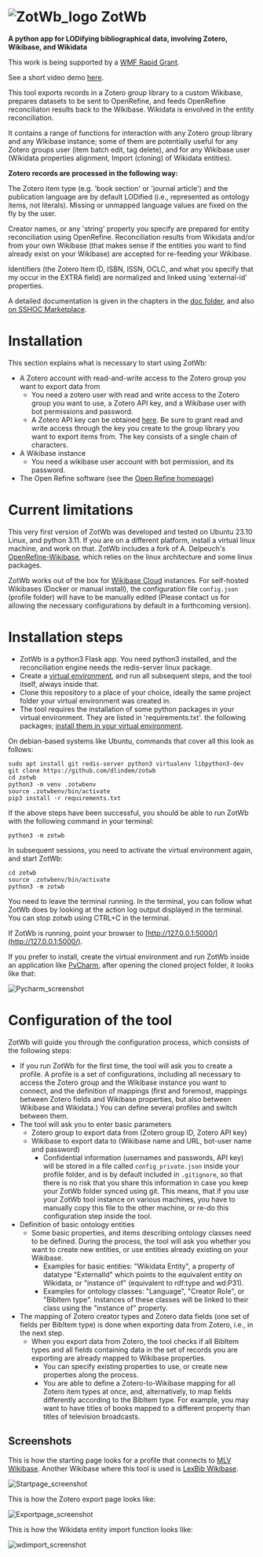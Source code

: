 # ![ZotWb_logo](static/zotwb_logo.jpg "ZotWb Logo")  ZotWb 
 **A python app for LODifying bibliographical data, involving Zotero, Wikibase, and Wikidata**
 
This work is being supported by a [WMF Rapid Grant](https://meta.wikimedia.org/wiki/Grants:Programs/Wikimedia_Community_Fund/Rapid_Fund/Zotero_to_Wikibase_bibliographical_data_export_app_(ID:_22209513)).

See a short video demo [here](https://vimeo.com/890641063).

This tool exports records in a Zotero group library to a custom Wikibase, prepares datasets to be sent to OpenRefine, and feeds OpenRefine reconciliaton results back to the Wikibase. Wikidata is envolved in the entity reconciliation.

It contains a range of functions for interaction with any Zotero group library and any Wikibase instance; some of them are potentially useful for any Zotero groups user (item batch edit, tag delete), and for any Wikibase user (Wikidata properties alignment, Import (cloning) of Wikidata entities).

**Zotero records are processed in the following way:**

The Zotero item type (e.g. 'book section' or 'journal article') and the publication language are by default LODified (i.e., represented as ontology items, not literals). Missing or unmapped language values are fixed on the fly by the user.

Creator names, or any 'string' property you specify are prepared for entity reconciliation using OpenRefine. Reconciliation results from Wikidata and/or from your own Wikibase (that makes sense if the entities you want to find already exist on your Wikibase) are accepted for re-feeding your Wikibase.

Identifiers (the Zotero Item ID, ISBN, ISSN, OCLC, and what you specify that my occur in the EXTRA field) are normalized and linked using 'external-id' properties.

A detailed documentation is given in the chapters in the [doc folder](doc), and also [on SSHOC Marketplace](https://marketplace.sshopencloud.eu/workflow/P0siWJ).

# Installation

This section explains what is necessary to start using ZotWb: 

* A Zotero account with read-and-write access to the Zotero group you want to export data from
  * You need a zotero user with read and write access to the Zotero group you want to use, a Zotero API key, and a Wikibase user with bot permissions and password.
  * A Zotero API key can be obtained [here](https://www.zotero.org/settings/keys/new). Be sure to grant read and write access through the key you create to the group library you want to export items from. The key consists of a single chain of characters.
* A Wikibase instance
  * You need a wikibase user account with bot permission, and its password.
* The Open Refine software (see the [Open Refine homepage](https://openrefine.org))

# Current limitations

This very first version of ZotWb was developed and tested on Ubuntu 23.10 Linux, and python 3.11. If you are on a different platform, install a virtual linux machine, and work on that. 
ZotWb includes a fork of A. Delpeuch's [OpenRefine-Wikibase](https://openrefine-wikibase.readthedocs.io/en/latest/index.html), which relies on the linux architecture and some linux packages.

ZotWb works out of the box for [Wikibase Cloud](https://wikibase.cloud) instances. For self-hosted Wikibases (Docker or manual install), the configuration file `config.json` (profile folder) will have to be manually edited (Please contact us for allowing the necessary configurations by default in a forthcoming version). 

# Installation steps
* ZotWb is a python3 Flask app. You need python3 installed, and the reconciliation engine needs the redis-server linux package.
* Create a [virtual environment](https://realpython.com/python-virtual-environments-a-primer/), and run all subsequent steps, and the tool itself, always inside that.
* Clone this repository to a place of your choice, ideally the same project folder your virtual environment was created in.
* The tool requires the installation of some python packages in your virtual environment. They are listed in 'requirements.txt'. the following packages; [install them in your virtual environment](https://realpython.com/python-virtual-environments-a-primer/#install-packages-into-it).

On debian-based systems like Ubuntu, commands that cover all this look as follows: 

```
sudo apt install git redis-server python3 virtualenv libpython3-dev
git clone https://github.com/dlindem/zotwb
cd zotwb
python3 -m venv .zotwbenv
source .zotwbenv/bin/activate
pip3 install -r requirements.txt
```

If the above steps have been successful, you should be able to run ZotWb with the following command in your terminal:

```
python3 -m zotwb
```

In subsequent sessions, you need to activate the virtual environment again, and start ZotWb:

```
cd zotwb
source .zotwbenv/bin/activate
python3 -m zotwb
```

You need to leave the terminal running. In the terminal, you can follow what ZotWb does by looking at the action log output displayed in the terminal. You can stop zotwb using CTRL+C in the terminal.

If ZotWb is running, point your browser to [http://127.0.0.1:5000/](http://127.0.0.1:5000/).

If you prefer to install, create the virtual environment and run ZotWb inside an application like [PyCharm](https://www.jetbrains.com/pycharm/download/?section=linux), after opening the cloned project folder, it looks like that:

![Pycharm_screenshot](static/pycharm.png "Pycharm screenshot")


# Configuration of the tool

ZotWb will guide you through the configuration process, which consists of the following steps:

* If you run ZotWb for the first time, the tool will ask you to create a profile. A profile is a set of configurations, including all necessary to access the Zotero group and the Wikibase instance you want to connect, and the definition of mappings (first and foremost, mappings between Zotero fields and Wikibase properties, but also between Wikibase and Wikidata.) You can define several profiles and switch between them.
* The tool will ask you to enter basic parameters
  * Zotero group to export data from (Zotero group ID, Zotero API key)
  * Wikibase to export data to (Wikibase name and URL, bot-user name and password)
    * Confidential information (usernames and passwords, API key) will be stored in a file called `config_private.json` inside your profile folder, and is by default included in `.gitignore`, so that there is no risk that you share this information in case you keep your ZotWb folder synced using git. This means, that if you use your ZotWb tool instance on various machines, you have to manually copy this file to the other machine, or re-do this configuration step inside the tool.
* Definition of basic ontology entities
  * Some basic properties, and items describing ontology classes need to be defined. During the process, the tool will ask you whether you want to create new entities, or use entities already existing on your Wikibase.
    * Examples for basic entities: "Wikidata Entity", a property of datatype "ExternalId" which points to the equivalent entity on Wikidata, or "instance of" (equivalent to rdf:type and wd:P31).
    * Examples for ontology classes: "Language", "Creator Role", or "BibItem type". Instances of these classes will be linked to their class using the "instance of" property.
* The mapping of Zotero creator types and Zotero data fields (one set of fields per BibItem type) is done when exporting data from Zotero, i.e., in the next step.
  * When you export data from Zotero, the tool checks if all BibItem types and all fields containing data in the set of records you are exporting are already mapped to Wikibase properties.
    * You can specify existing properties to use, or create new properties along the process.
    * You are able to define a Zotero-to-Wikibase mapping for all Zotero item types at once, and, alternatively, to map fields differently according to the BibItem type. For example, you may want to have titles of books mapped to a different property than titles of television broadcasts.

## Screenshots

This is how the starting page looks for a profile that connects to [MLV Wikibase](https://monumenta.wikibase.cloud). Another Wikibase where this tool is used is [LexBib Wikibase](https://lexbib.elex.is).

![Startpage_screenshot](static/startpage.png "Startpage Screenshot")

This is how the Zotero export page looks like:

![Exportpage_screenshot](static/exportpage.png "Exportpage Screenshot")

This is how the Wikidata entity import function looks like:

![wdimport_screenshot](static/wdimportpage.png "WD import screenshot")
